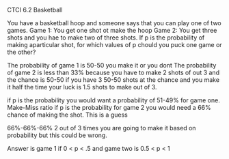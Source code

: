 CTCI 6.2 Basketball

You have a basketball hoop and someone says that you can play one of two games.
Game 1: You get one shot ot make the hoop
Game 2: You get three shots and you hae to make two of three shots.
If p is the probability of making aparticular shot, for which values of p chould you puck one game or the other?

The probability of game 1 is 50-50 you make it or you dont
The probability of game 2 is less than 33% because you have to make 2 shots of out 3 and the chance is 50-50
if you have 3 50-50 shots at the chance and you make it half the time your luck is 1.5 shots to make out of 3.

if p is the probability you would want a probability of 51-49% for game one. Make-Miss ratio
if p is the probability for game 2 you would need a 66% chance of making the shot. This is a guess

66%-66%-66% 2 out of 3 times you are going to make it based on probability but this could be wrong.

Answer is game 1 if 0 < p < .5 and game two is 0.5 < p < 1